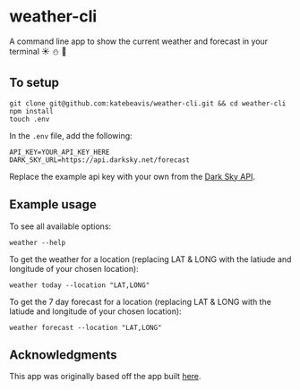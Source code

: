 # weather-cli
A command line app to show the current weather and forecast in your terminal :sunny: :snowman: :rainbow:
## To setup
```
git clone git@github.com:katebeavis/weather-cli.git && cd weather-cli
npm install
touch .env
```
In the ``.env`` file, add the following:
```
API_KEY=YOUR_API_KEY_HERE
DARK_SKY_URL=https://api.darksky.net/forecast
```
Replace the example api key with your own from the [Dark Sky API](https://darksky.net/dev).

## Example usage
To see all available options:

```weather --help```

To get the weather for a location (replacing LAT & LONG with the latiude and longitude of your chosen location):

```weather today --location "LAT,LONG"```

To get the 7 day forecast for a location (replacing LAT & LONG with the latiude and longitude of your chosen location):

```weather forecast --location "LAT,LONG"```

## Acknowledgments
This app was originally based off the app built [here](https://timber.io/blog/creating-a-real-world-cli-app-with-node).
